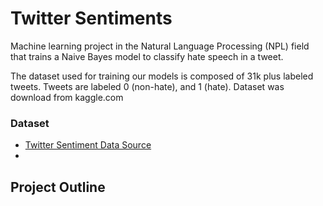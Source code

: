 # Twitter Sentiments
Machine learning project in the Natural Language Processing (NPL) field that trains a Naive Bayes model to classify hate speech in a tweet.

The dataset used for training our models is composed of 31k plus labeled tweets. Tweets are labeled 0 (non-hate), and 1 (hate). Dataset was download from kaggle.com

### Dataset

* [Twitter Sentiment Data Source](https://www.kaggle.com/arkhoshghalb/twitter-sentiment-analysis-hatred-speech)
* 
## Project Outline
### 